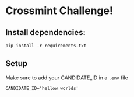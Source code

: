 # Crossmint Challenge!
## Install dependencies:

```
pip install -r requirements.txt
```

## Setup
Make sure to add your CANDIDATE_ID in a `.env` file
```
CANDIDATE_ID='hellow worlds'
```